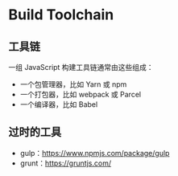# Build Toolchain

## 工具链

一组 JavaScript 构建工具链通常由这些组成：

* 一个包管理器，比如 Yarn 或 npm
* 一个打包器，比如 webpack 或 Parcel
* 一个编译器，比如 Babel

## 过时的工具

* gulp：https://www.npmjs.com/package/gulp
* grunt：https://gruntjs.com/

